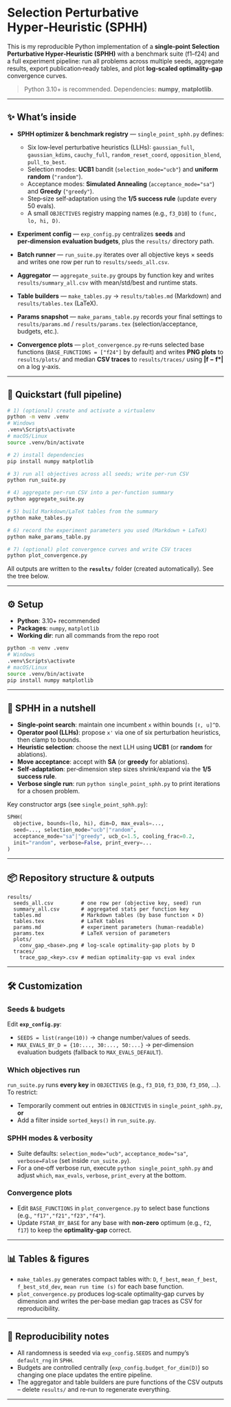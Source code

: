 # Selection Perturbative Hyper‑Heuristic (SPHH)

This is my reproducible Python implementation of a **single‑point Selection Perturbative Hyper‑Heuristic (SPHH)** with a benchmark suite (f1–f24) and a full experiment pipeline: run all problems across multiple seeds, aggregate results, export publication‑ready tables, and plot **log‑scaled optimality‑gap** convergence curves.

> Python 3.10+ is recommended. Dependencies: **numpy**, **matplotlib**.

---

## ✨ What’s inside

- **SPHH optimizer & benchmark registry** — `single_point_sphh.py` defines:
  - Six low‑level perturbative heuristics (LLHs): `gaussian_full`, `gaussian_kdims`, `cauchy_full`, `random_reset_coord`, `opposition_blend`, `pull_to_best`.
  - Selection modes: **UCB1** bandit (`selection_mode="ucb"`) and **uniform random** (`"random"`).
  - Acceptance modes: **Simulated Annealing** (`acceptance_mode="sa"`) and **Greedy** (`"greedy"`).
  - Step‑size self‑adaptation using the **1/5 success rule** (update every 50 evals).
  - A small `OBJECTIVES` registry mapping names (e.g., `f3_D10`) to `(func, lo, hi, D)`.

- **Experiment config** — `exp_config.py` centralizes **seeds** and **per‑dimension evaluation budgets**, plus the `results/` directory path.

- **Batch runner** — `run_suite.py` iterates over all objective keys × seeds and writes one row per run to `results/seeds_all.csv`.

- **Aggregator** — `aggregate_suite.py` groups by function key and writes `results/summary_all.csv` with mean/std/best and runtime stats.

- **Table builders** — `make_tables.py` → `results/tables.md` (Markdown) and `results/tables.tex` (LaTeX).

- **Params snapshot** — `make_params_table.py` records your final settings to `results/params.md` / `results/params.tex` (selection/acceptance, budgets, etc.).

- **Convergence plots** — `plot_convergence.py` re‑runs selected base functions (`BASE_FUNCTIONS = ["f24"]` by default) and writes **PNG plots** to `results/plots/` and median **CSV traces** to `results/traces/` using **|f − f\*|** on a log y‑axis.

---

## 🚀 Quickstart (full pipeline)

```bash
# 1) (optional) create and activate a virtualenv
python -m venv .venv
# Windows
.venv\Scripts\activate
# macOS/Linux
source .venv/bin/activate

# 2) install dependencies
pip install numpy matplotlib

# 3) run all objectives across all seeds; write per‑run CSV
python run_suite.py

# 4) aggregate per‑run CSV into a per‑function summary
python aggregate_suite.py

# 5) build Markdown/LaTeX tables from the summary
python make_tables.py

# 6) record the experiment parameters you used (Markdown + LaTeX)
python make_params_table.py

# 7) (optional) plot convergence curves and write CSV traces
python plot_convergence.py
```

All outputs are written to the **`results/`** folder (created automatically). See the tree below.

---

## ⚙️ Setup

- **Python**: 3.10+ recommended  
- **Packages**: `numpy`, `matplotlib`  
- **Working dir**: run all commands from the repo root

```bash
python -m venv .venv
# Windows
.venv\Scripts\activate
# macOS/Linux
source .venv/bin/activate
pip install numpy matplotlib
```

---

## 🧪 SPHH in a nutshell

- **Single‑point search**: maintain one incumbent `x` within bounds `[ℓ, u]^D`.
- **Operator pool (LLHs)**: propose `x'` via one of six perturbation heuristics, then clamp to bounds.
- **Heuristic selection**: choose the next LLH using **UCB1** (or **random** for ablations).
- **Move acceptance**: accept with **SA** (or **greedy** for ablations).
- **Self‑adaptation**: per‑dimension step sizes shrink/expand via the **1/5 success rule**.
- **Verbose single run**: run `python single_point_sphh.py` to print iterations for a chosen problem.

Key constructor args (see `single_point_sphh.py`):
```python
SPHH(
  objective, bounds=(lo, hi), dim=D, max_evals=...,
  seed=..., selection_mode="ucb"|"random",
  acceptance_mode="sa"|"greedy", ucb_c=1.5, cooling_frac=0.2,
  init="random", verbose=False, print_every=...
)
```

---

## 📦 Repository structure & outputs

```
results/
  seeds_all.csv         # one row per (objective key, seed) run
  summary_all.csv       # aggregated stats per function key
  tables.md             # Markdown tables (by base function × D)
  tables.tex            # LaTeX tables
  params.md             # experiment parameters (human‑readable)
  params.tex            # LaTeX version of parameters
  plots/
    conv_gap_<base>.png # log‑scale optimality‑gap plots by D
  traces/
    trace_gap_<key>.csv # median optimality‑gap vs eval index
```

---

## 🛠️ Customization

### Seeds & budgets
Edit **`exp_config.py`**:
- `SEEDS = list(range(10))` → change number/values of seeds.
- `MAX_EVALS_BY_D = {10:..., 30:..., 50:...}` → per‑dimension evaluation budgets (fallback to `MAX_EVALS_DEFAULT`).

### Which objectives run
`run_suite.py` runs **every key** in `OBJECTIVES` (e.g., `f3_D10`, `f3_D30`, `f3_D50`, …). To restrict:
- Temporarily comment out entries in `OBJECTIVES` in `single_point_sphh.py`, **or**
- Add a filter inside `sorted_keys()` in `run_suite.py`.

### SPHH modes & verbosity
- Suite defaults: `selection_mode="ucb"`, `acceptance_mode="sa"`, `verbose=False` (set inside `run_suite.py`).
- For a one‑off verbose run, execute `python single_point_sphh.py` and adjust `which`, `max_evals`, `verbose`, `print_every` at the bottom.

### Convergence plots
- Edit `BASE_FUNCTIONS` in `plot_convergence.py` to select base functions (e.g., `"f17","f21","f23","f4"`).
- Update `FSTAR_BY_BASE` for any base with **non‑zero** optimum (e.g., `f2`, `f17`) to keep the **optimality‑gap** correct.

---

## 📊 Tables & figures

- `make_tables.py` generates compact tables with: `D`, `f_best`, `mean_f_best`, `f_best_std_dev`, `mean run time (s)` for each base function.
- `plot_convergence.py` produces log‑scale optimality‑gap curves by dimension and writes the per‑base median gap traces as CSV for reproducibility.

---

## 🧩 Reproducibility notes

- All randomness is seeded via `exp_config.SEEDS` and numpy’s `default_rng` in `SPHH`.
- Budgets are controlled centrally (`exp_config.budget_for_dim(D)`) so changing one place updates the entire pipeline.
- The aggregator and table builders are pure functions of the CSV outputs – delete `results/` and re‑run to regenerate everything.

---


